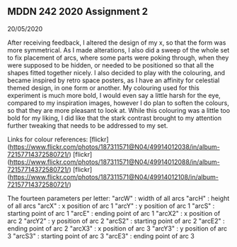 ## MDDN 242 2020 Assignment 2
20/05/2020

After receiving feedback, I altered the design of my x, so that the form was more symmetrical. As I made alterations, I also did a sweep of the whole set to fix placement of arcs, where some parts were poking through, when they were supposed to be hidden, or needed to be positioned so that all the shapes fitted together nicely. I also decided to play with the colouring, and became inspired by retro space posters, as I have an affinity for celestial themed design, in one form or another. My colouring used for this experiment is much more bold, I would even say a little harsh for the eye, compared to my inspiration images, however I do plan to soften the colours, so that they are more pleasant to look at. While this colouring was a little too bold for my liking, I did like that the stark contrast brought to my attention further tweaking that needs to be addressed to my set.

Links for colour references:
[flickr] (https://www.flickr.com/photos/187311571@N04/49914012038/in/album-72157714372580721/)
[flickr] (https://www.flickr.com/photos/187311571@N04/49914012088/in/album-72157714372580721/)
[flickr] (https://www.flickr.com/photos/187311571@N04/49914012108/in/album-72157714372580721/)

The fourteen parameters per letter:
"arcW" : width of all arcs
"arcH" : height of all arcs
"arcX" : x position of arc 1
"arcY" : y position of arc 1
"arcS" : starting point of arc 1
"arcE" : ending point of arc 1
"arcX2" : x position of arc 2
"arcY2" : y position of arc 2
"arcS2" : starting point of arc 2
"arcE2" : ending point of arc 2
"arcX3" : x position of arc 3
"arcY3" : y position of arc 3
"arcS3" : starting point of arc 3
"arcE3" : ending point of arc 3
